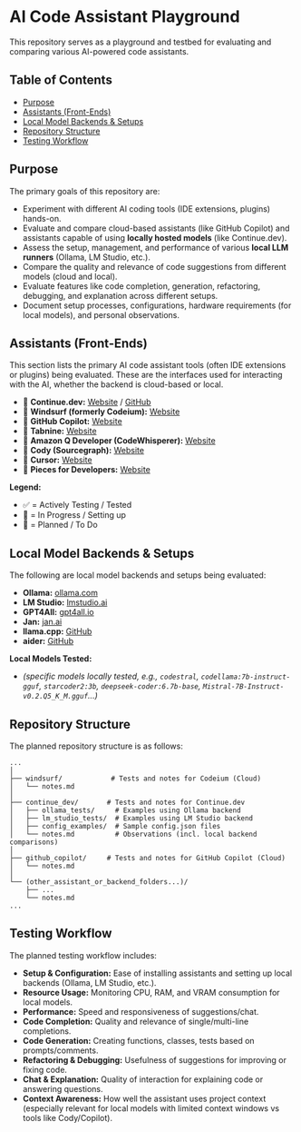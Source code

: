 # AI Code Assistant Playground

This repository serves as a playground and testbed for evaluating and comparing various AI-powered code assistants.

## Table of Contents

*   [Purpose](#purpose)
*   [Assistants (Front-Ends)](#assistants-front-ends)
*   [Local Model Backends & Setups](#local-model-backends--setups)
*   [Repository Structure](#repository-structure)
*   [Testing Workflow](#testing-workflow)

## Purpose

The primary goals of this repository are:

*   Experiment with different AI coding tools (IDE extensions, plugins) hands-on.
*   Evaluate and compare cloud-based assistants (like GitHub Copilot) and assistants capable of using **locally hosted models** (like Continue.dev).
*   Assess the setup, management, and performance of various **local LLM runners** (Ollama, LM Studio, etc.).
*   Compare the quality and relevance of code suggestions from different models (cloud and local).
*   Evaluate features like code completion, generation, refactoring, debugging, and explanation across different setups.
*   Document setup processes, configurations, hardware requirements (for local models), and personal observations.

## Assistants (Front-Ends)

This section lists the primary AI code assistant tools (often IDE extensions or plugins) being evaluated. These are the interfaces used for interacting with the AI, whether the backend is cloud-based or local.

*   🔄 **Continue.dev:** [Website](https://continue.dev/) / [GitHub](https://github.com/continuedev/continue) 
*   🔄  **Windsurf (formerly Codeium):** [Website](https://codeium.com/) 
*   🔄 **GitHub Copilot:** [Website](https://github.com/features/copilot) 
*   📝 **Tabnine:** [Website](https://www.tabnine.com/) 
*   📝 **Amazon Q Developer (CodeWhisperer):** [Website](https://aws.amazon.com/q/developer/) 
*   📝 **Cody (Sourcegraph):** [Website](https://sourcegraph.com/cody) 
*   📝 **Cursor:** [Website](https://cursor.sh/) 
*   📝 **Pieces for Developers:** [Website](https://pieces.app/)

**Legend:**
*   ✅ = Actively Testing / Tested
*   🔄 = In Progress / Setting up
*   📝 = Planned / To Do

## Local Model Backends & Setups

The following are local model backends and setups being evaluated:

*   **Ollama:** [ollama.com](https://ollama.com/)
*   **LM Studio:** [lmstudio.ai](https://lmstudio.ai/)
*   **GPT4All:** [gpt4all.io](https://gpt4all.io/)
*   **Jan:** [jan.ai](https://jan.ai/)
*   **llama.cpp:** [GitHub](https://github.com/ggerganov/llama.cpp)
*   **aider:** [GitHub](https://github.com/Aider-AI/aider)

**Local Models Tested:**
*   *(specific models locally tested, e.g., `codestral`, `codellama:7b-instruct-gguf`, `starcoder2:3b`, `deepseek-coder:6.7b-base`, `Mistral-7B-Instruct-v0.2.Q5_K_M.gguf`...)*

## Repository Structure

The planned repository structure is as follows:
```
...
│
├── windsurf/            # Tests and notes for Codeium (Cloud)
│   └── notes.md
│
├── continue_dev/       # Tests and notes for Continue.dev
│   ├── ollama_tests/     # Examples using Ollama backend
│   ├── lm_studio_tests/  # Examples using LM Studio backend
│   ├── config_examples/  # Sample config.json files
│   └── notes.md          # Observations (incl. local backend comparisons)
│
├── github_copilot/     # Tests and notes for GitHub Copilot (Cloud)
│   └── notes.md
│
└── (other_assistant_or_backend_folders...)/
    ├── ...
    └── notes.md
...
```

## Testing Workflow

The planned testing workflow includes:

*   **Setup & Configuration:** Ease of installing assistants and setting up local backends (Ollama, LM Studio, etc.).
*   **Resource Usage:** Monitoring CPU, RAM, and VRAM consumption for local models.
*   **Performance:** Speed and responsiveness of suggestions/chat.
*   **Code Completion:** Quality and relevance of single/multi-line completions.
*   **Code Generation:** Creating functions, classes, tests based on prompts/comments.
*   **Refactoring & Debugging:** Usefulness of suggestions for improving or fixing code.
*   **Chat & Explanation:** Quality of interaction for explaining code or answering questions.
*   **Context Awareness:** How well the assistant uses project context (especially relevant for local models with limited context windows vs tools like Cody/Copilot).
